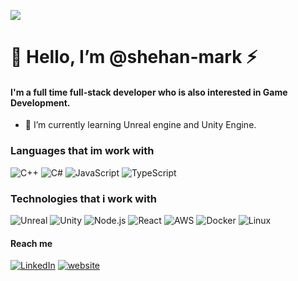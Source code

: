 

[![](https://magiccopy.xyz/assets/images/hadder.gif)](https://github.com/shehan-mark)

# 👋 Hello, I’m @shehan-mark ⚡

#### I'm a full time full-stack developer who is also interested in Game Development.

* 🌱 I’m currently learning Unreal engine and Unity Engine.

### Languages that im work with

![C++](https://img.shields.io/badge/-C++-000?&logo=c%2b%2b&logoColor=00599C)
![C#](https://img.shields.io/badge/-.net-000?&logo=c%2b%2b&logoColor=00599C)
![JavaScript](https://img.shields.io/badge/-JavaScript-000?&logo=JavaScript)
![TypeScript](https://img.shields.io/badge/-TypeScript-000?&logo=TypeScript)


### Technologies that i work with

![Unreal](https://img.shields.io/badge/-Unreal-000?&logo=Unreal)
![Unity](https://img.shields.io/badge/-Unity-000?&logo=Unity)
![Node.js](https://img.shields.io/badge/-Node.js-000?&logo=node.js)
![React](https://img.shields.io/badge/-React-000?&logo=React)
![AWS](https://img.shields.io/badge/-AWS-000?&logo=Amazon-AWS&logoColor=F90)
![Docker](https://img.shields.io/badge/-Docker-000?&logo=Docker)
![Linux](https://img.shields.io/badge/-Linux-000?&logo=Linux)

#### Reach me
<a href="https://www.linkedin.com/in/shehanmark/" target="_blank"><img src="https://img.shields.io/badge/LinkedIn-%230077B5.svg?&style=flat-square&logo=linkedin&logoColor=white" alt="LinkedIn"></a> <a href="https://shehan-mark.github.io/" target="_blank"><img src="https://img.shields.io/badge/web%20portfolio-8A2BE2?&style=flat-square" alt="website"></a>
